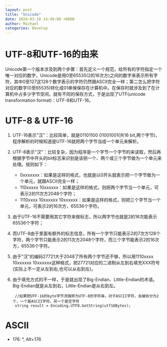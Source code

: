 ```yaml
---
layout: post
title: "Unicode"
date: 2024-03-10 14:49:00 +0800
author: Michael
categories: Develop
---
```


# UTF-8和UTF-16的由来
Unicode第一个版本涉及到两个步骤：首先定义一个规范，给所有的字符指定一个唯一对应的数字，Unicode是用0至65535(2的16次方)之间的数字来表示所有字符，其中0至127这128个数字表示的字符仍然跟ASCII完全一样；第二怎么把字符对应的数字(0至65535)转化成01串保保存在计算机中。在保存时就涉及到了在计算机中占多少字节空间，就有不同的保存方式，于是出现了UTF(unicode transformation format)：UTF-8和UTF-16。

# UTF-8 & UTF-16
 1. UTF-16表示"汉"：比较简单，就是01101100   01001001(共16 bit,两个字节)，程序解析的时候知道是UTF-16就把两个字节当成一个单元来解析。
 2. UTF-8表示"汉"：比较复杂，因为程序是一个字节一个字节的来读取，然后再根据字节中开头的bit标志来识别是该把一个、两个或三个字节做为一个单元来处理。规则如下：
    - 0xxxxxxx：如果是这样的格式，也就是以0开头就表示把一个字节做为一个单元，就跟ASCII完全一样；
    - 110xxxxx  10xxxxxx：如果是这样的格式，则把两个字节当一个单元，可表示2的11次方2048个字符；
    - 1110xxxx 10xxxxxx 10xxxxxx：如果是这样的格式，则把三个字节当一个单元，可表示2的16次方，65536个字符。 
3. 由于UTF-16不需要用其它字符来做标志，所以两字节也就是2的16次能表示65536个字符；
4. 而UTF-8由于里面有额外的标志信息，所有一个字节只能表示2的7次方128个字符，两个字节只能表示2的11次方2048个字符，而三个字节能表示2的16次方，65536个字符。
5. 由于"汉"的编码27721大于2048了所有两个字节还不够，所以用1110xxxx 10xxxxxx 10xxxxxx这种格式，把27721对应的二进制从左到右填充XXX符号(实际上不一定从左到右,也可以从右到左)。
6. 由于填充方式的不一样，于是就出现了Big-Endian、Little-Endian的术语。Big-Endian就是从左到右，Little-Endian是从右到左。

        //如果把UTF-16的byte字节流强转为UTF-8的字符串，对于ASCII字符，会被拆分为2个，一个是ASCII字符，另一个是空字符
        string result = Encoding.UTF8.GetString(utf16Bytes);

# ASCII
- 176: °, Alt+176
